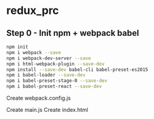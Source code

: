 # redux_prc

## Step 0 - Init npm + webpack babel
```bash
npm init
npm i webpack --save
npm i webpack-dev-server --save
npm i html-webpack-plugin --save-dev
npm install --save-dev babel-cli babel-preset-es2015
npm i babel-loader --save-dev
npm i babel-preset-stage-0 --save-dev
npm i babel-preset-react --save-dev
```

Create webpack.config.js

Create main.js
Create index.html
